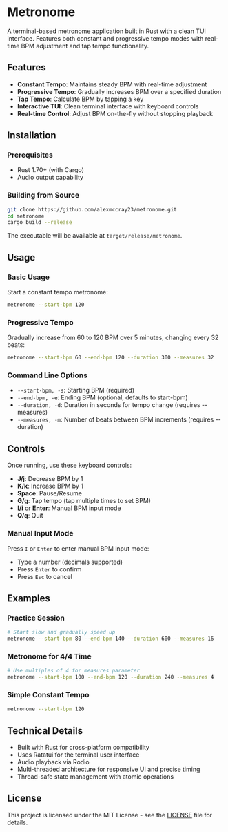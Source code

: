 # Metronome

A terminal-based metronome application built in Rust with a clean TUI interface. Features both constant and progressive tempo modes with real-time BPM adjustment and tap tempo functionality.

## Features

- **Constant Tempo**: Maintains steady BPM with real-time adjustment
- **Progressive Tempo**: Gradually increases BPM over a specified duration
- **Tap Tempo**: Calculate BPM by tapping a key
- **Interactive TUI**: Clean terminal interface with keyboard controls
- **Real-time Control**: Adjust BPM on-the-fly without stopping playback

## Installation

### Prerequisites

- Rust 1.70+ (with Cargo)
- Audio output capability

### Building from Source

```bash
git clone https://github.com/alexmccray23/metronome.git
cd metronome
cargo build --release
```

The executable will be available at `target/release/metronome`.

## Usage

### Basic Usage

Start a constant tempo metronome:

```bash
metronome --start-bpm 120
```

### Progressive Tempo

Gradually increase from 60 to 120 BPM over 5 minutes, changing every 32 beats:

```bash
metronome --start-bpm 60 --end-bpm 120 --duration 300 --measures 32
```

### Command Line Options

- `--start-bpm, -s`: Starting BPM (required)
- `--end-bpm, -e`: Ending BPM (optional, defaults to start-bpm)
- `--duration, -d`: Duration in seconds for tempo change (requires --measures)
- `--measures, -m`: Number of beats between BPM increments (requires --duration)

## Controls

Once running, use these keyboard controls:

- **J/j**: Decrease BPM by 1
- **K/k**: Increase BPM by 1
- **Space**: Pause/Resume
- **G/g**: Tap tempo (tap multiple times to set BPM)
- **I/i** or **Enter**: Manual BPM input mode
- **Q/q**: Quit

### Manual Input Mode

Press `I` or `Enter` to enter manual BPM input mode:
- Type a number (decimals supported)
- Press `Enter` to confirm
- Press `Esc` to cancel

## Examples

### Practice Session
```bash
# Start slow and gradually speed up
metronome --start-bpm 80 --end-bpm 140 --duration 600 --measures 16
```

### Metronome for 4/4 Time
```bash
# Use multiples of 4 for measures parameter
metronome --start-bpm 100 --end-bpm 120 --duration 240 --measures 4
```

### Simple Constant Tempo
```bash
metronome --start-bpm 120
```

## Technical Details

- Built with Rust for cross-platform compatibility
- Uses Ratatui for the terminal user interface
- Audio playback via Rodio
- Multi-threaded architecture for responsive UI and precise timing
- Thread-safe state management with atomic operations

## License

This project is licensed under the MIT License - see the [LICENSE](LICENSE) file for details.
